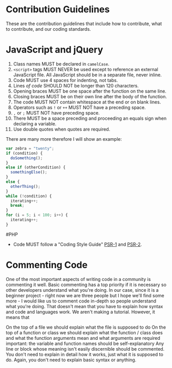 # Contribution Guidelines
These are the contribution guidelines that include how to contribute, what to contribute, and our coding standards.
# JavaScript and jQuery
1. Class names MUST be declared in `camelCase`.
2. `<script>` tags MUST NEVER be used except to reference an external JavaScript file. All JavaScript should be in a separate file, never inline.
3. Code MUST use 4 spaces for indenting, not tabs.
4. Lines *of code* SHOULD NOT be longer than 120 characters.
5. Opening braces MUST be one space after the function on the same line.
6. Closing braces MUST be on their own line after the body of the function.
7. The code MUST NOT contain whitespace at the end or on blank lines.
8. Operators such as `!` or `++` MUST NOT have a preceding space.
9. `,` or `;` MUST NOT have preceding space.
10. There MUST be a space preceding and proceeding an equals sign when declaring a variable.
11. Use double quotes when quotes are required.

There are many more therefore I will show an example:
```javascript
var zebra = "twenty";
if (condition) {
  doSomething();
}
else if (otherCondition) {
  somethingElse();
}
else {
  otherThing();
}
while (!condition) {
  iterating++;
  break;
}
for (i = 5; i < 100; i++) {
  iterating++;
}
```

#PHP
- Code MUST follow a "Coding Style Guide" [PSR-1](http://www.php-fig.org/psr/psr-1/) and [PSR-2](http://www.php-fig.org/psr/psr-2/). 
      
      
# Commenting Code
One of the most important aspects of writing code in a community is commenting it well. Basic commenting has a top priority if it is necessary so other developers understand what you're doing. In our case, since it is a beginner project - right now we are three people but I hope we'll find some more - I would like us to comment code in-depth so people understand what you're doing. That doesn't mean that you have to explain how syntax and code and languages work. We aren't making a tutorial. However, it means that

On the top of a file we should explain what the file is supposed to do
On the top of a function or class we should explain what the function / class does and what the function arguments mean and what arguments are required
important: the variable and function names should be self-explanatory
Any line or block whose meaning isn't easily discernible should be commented. You don't need to explain in detail how it works, just what it is supposed to do.
Again, you don't need to explain basic syntax or anything.
